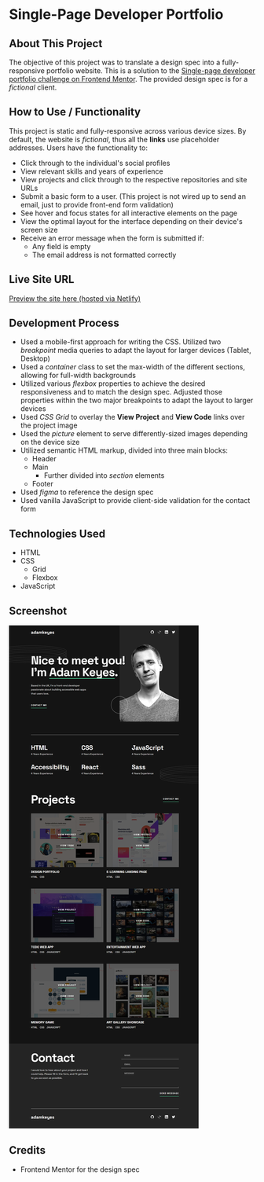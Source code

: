 # Single-Page Developer Portfolio

## About This Project
The objective of this project was to translate a design spec into a fully-responsive portfolio website. This is a solution to the [Single-page developer portfolio challenge on Frontend Mentor](https://www.frontendmentor.io/challenges/singlepage-developer-portfolio-bBVj2ZPi-x). The provided design spec is for a *fictional* client. 

## How to Use / Functionality
This project is static and fully-responsive across various device sizes. By default, the website is *fictional*, thus all the **links** use placeholder addresses. Users have the functionality to:
- Click through to the individual's social profiles
- View relevant skills and years of experience
- View projects and click through to the respective repositories and site URLs
- Submit a basic form to a user. (This project is not wired up to send an email, just to provide front-end form validation)
- See hover and focus states for all interactive elements on the page
- View the optimal layout for the interface depending on their device's screen size
- Receive an error message when the form is submitted if:
  - Any field is empty
  - The email address is not formatted correctly

## Live Site URL
[Preview the site here (hosted via Netlify)](https://chimerical-selkie-e9a9da.netlify.app)

## Development Process
- Used a mobile-first approach for writing the CSS. Utilized two *breakpoint* media queries to adapt the layout for larger devices (Tablet, Desktop)
- Used a *container* class to set the max-width of the different sections, allowing for full-width backgrounds
- Utilized various *flexbox* properties to achieve the desired responsiveness and to match the design spec. Adjusted those properties within the two major breakpoints to adapt the layout to larger devices
- Used *CSS Grid* to overlay the **View Project** and **View Code** links over the project image
- Used the *picture* element to serve differently-sized images depending on the device size
- Utilized semantic HTML markup, divided into three main blocks:
  - Header
  - Main
    - Further divided into *section* elements
  - Footer
- Used *figma* to reference the design spec
- Used vanilla JavaScript to provide client-side validation for the contact form

## Technologies Used
* HTML
* CSS
  * Grid
  * Flexbox
* JavaScript

## Screenshot
![](./screenshot.png)

## Credits
- Frontend Mentor for the design spec